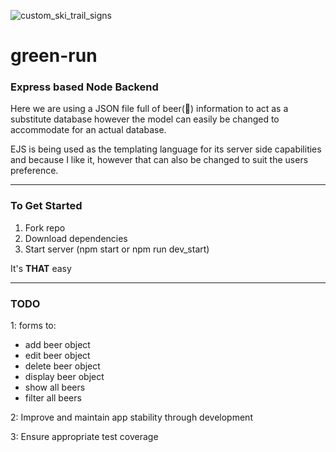 ![custom_ski_trail_signs](https://user-images.githubusercontent.com/82756/38708914-48283ace-3e6d-11e8-8863-cbc3a04e510e.jpg)

# green-run
### Express based Node Backend

Here we are using a JSON file full of beer(:beers:) information to act as a substitute database however the model can easily be changed to accommodate for an actual database.

EJS is being used as the templating language for its server side capabilities and because I like it, however that can also be changed to suit the users preference.

---

### To Get Started
1. Fork repo
2. Download dependencies
3. Start server (npm start or npm run dev_start)

It's **THAT** easy


---

### TODO

1: forms to:
* add beer object
* edit beer object
* delete beer object
* display beer object
* show all beers
* filter all beers

2: Improve and maintain app stability through development

3: Ensure appropriate test coverage
